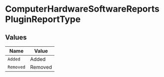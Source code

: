 # ComputerHardwareSoftwareReportsPluginReportType


## Values

| Name      | Value     |
| --------- | --------- |
| `Added`   | Added     |
| `Removed` | Removed   |